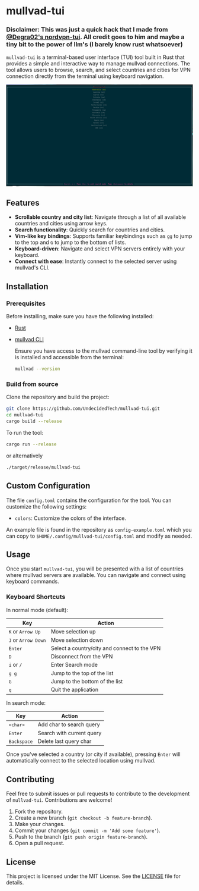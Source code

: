 # mullvad-tui

### Disclaimer: This was just a quick hack that I made from [@Degra02's nordvpn-tui](https://github.com/Degra02/nordvpn-tui). All credit goes to him and maybe a tiny bit to the power of llm's (I barely know rust whatsoever)

`mullvad-tui` is a terminal-based user interface (TUI) tool built in Rust that provides a simple and interactive way to manage mullvad connections. The tool allows users to browse, search, and select countries and cities for VPN connection directly from the terminal using keyboard navigation.

![screenshot](./screenshot.png)

## Features

- **Scrollable country and city list**: Navigate through a list of all available countries and cities using arrow keys.
- **Search functionality**: Quickly search for countries and cities.
- **Vim-like key bindings**: Supports familiar keybindings such as `gg` to jump to the top and `G` to jump to the bottom of lists.
- **Keyboard-driven**: Navigate and select VPN servers entirely with your keyboard.
- **Connect with ease**: Instantly connect to the selected server using mullvad's CLI.

## Installation

### Prerequisites

Before installing, make sure you have the following installed:

- [Rust](https://www.rust-lang.org/tools/install)
- [mullvad CLI](https://mullvad.net/en/download/vpn/linux)

  Ensure you have access to the mullvad command-line tool by verifying it is installed and accessible from the terminal:

  ```bash
  mullvad --version
  ```

### Build from source

Clone the repository and build the project:

```bash
git clone https://github.com/UndecidedTech/mullvad-tui.git
cd mullvad-tui
cargo build --release
```

To run the tool:

```bash
cargo run --release
```

or alternatively

```bash
./target/release/mullvad-tui
```

## Custom Configuration

The file `config.toml` contains the configuration for the tool. You can customize the following settings:

- `colors`: Customize the colors of the interface.

An example file is found in the repository as `config-example.toml` which you can copy to `$HOME/.config/mullvad-tui/config.toml` and modify as needed.

## Usage

Once you start `mullvad-tui`, you will be presented with a list of countries where mullvad servers are available. You can navigate and connect using keyboard commands.

### Keyboard Shortcuts

In normal mode (default):

| Key                 | Action                                       |
| ------------------- | -------------------------------------------- |
| `K` or `Arrow Up`   | Move selection up                            |
| `J` or `Arrow Down` | Move selection down                          |
| `Enter`             | Select a country/city and connect to the VPN |
| `D`                 | Disconnect from the VPN                      |
| `i` or `/`          | Enter Search mode                            |
| `g g`               | Jump to the top of the list                  |
| `G`                 | Jump to the bottom of the list               |
| `q`                 | Quit the application                         |

In search mode:

| Key         | Action                    |
| ----------- | ------------------------- |
| `<char>`    | Add char to search query  |
| `Enter`     | Search with current query |
| `Backspace` | Delete last query char    |

Once you've selected a country (or city if available), pressing `Enter` will automatically connect to the selected location using mullvad.

## Contributing

Feel free to submit issues or pull requests to contribute to the development of `mullvad-tui`. Contributions are welcome!

1. Fork the repository.
2. Create a new branch (`git checkout -b feature-branch`).
3. Make your changes.
4. Commit your changes (`git commit -m 'Add some feature'`).
5. Push to the branch (`git push origin feature-branch`).
6. Open a pull request.

## License

This project is licensed under the MIT License. See the [LICENSE](LICENSE) file for details.
